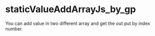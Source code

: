 # staticValueAddArrayJs_by_gp
You can add value in two different array and get the out put by index number.

